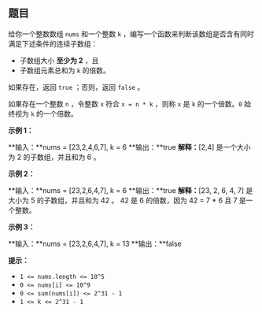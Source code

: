 ## 题目

给你一个整数数组 `nums` 和一个整数 `k` ，编写一个函数来判断该数组是否含有同时满足下述条件的连续子数组：

-   子数组大小 **至少为 2** ，且
-   子数组元素总和为 `k` 的倍数。

如果存在，返回 `true` ；否则，返回 `false` 。

如果存在一个整数 `n` ，令整数 `x` 符合 `x = n * k` ，则称 `x` 是 `k` 的一个倍数。`0` 始终视为 `k` 的一个倍数。

**示例 1：**

**输入：**nums = \[23,2,4,6,7\], k = 6
**输出：**true
**解释：**\[2,4\] 是一个大小为 2 的子数组，并且和为 6 。

**示例 2：**

**输入：**nums = \[23,2,6,4,7\], k = 6
**输出：**true
**解释：**\[23, 2, 6, 4, 7\] 是大小为 5 的子数组，并且和为 42 。 
42 是 6 的倍数，因为 42 = 7 \* 6 且 7 是一个整数。

**示例 3：**

**输入：**nums = \[23,2,6,4,7\], k = 13
**输出：**false

**提示：**

-   `1 <= nums.length <= 10^5`
-   `0 <= nums[i] <= 10^9`
-   `0 <= sum(nums[i]) <= 2^31 - 1`
-   `1 <= k <= 2^31 - 1`
